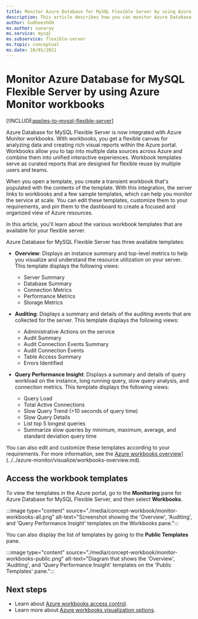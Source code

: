 ```yaml
---
title: Monitor Azure Database for MySQL Flexible Server by using Azure Monitor workbooks
description: This article describes how you can monitor Azure Database for MySQL Flexible Server by using Azure Monitor workbooks.
author: SudheeshGH
ms.author: sunaray
ms.service: mysql
ms.subservice: flexible-server
ms.topic: conceptual
ms.date: 10/01/2021
---
```

# Monitor Azure Database for MySQL Flexible Server by using Azure Monitor workbooks

[!INCLUDE[applies-to-mysql-flexible-server](../includes/applies-to-mysql-flexible-server.md)]

Azure Database for MySQL Flexible Server is now integrated with Azure Monitor workbooks. With workbooks, you get a flexible canvas for analyzing data and creating rich visual reports within the Azure portal. Workbooks allow you to tap into multiple data sources across Azure and combine them into unified interactive experiences. Workbook templates serve as curated reports that are designed for flexible reuse by multiple users and teams. 

When you open a template, you create a transient workbook that's populated with the contents of the template. With this integration, the server links to workbooks and a few sample templates, which can help you monitor the service at scale. You can edit these templates, customize them to your requirements, and pin them to the dashboard to create a focused and organized view of Azure resources.
 
In this article, you'll learn about the various workbook templates that are available for your flexible server.

Azure Database for MySQL Flexible Server has three available templates:
 
- **Overview**: Displays an instance summary and top-level metrics to help you visualize and understand the resource utilization on your server. This template displays the following views:

    * Server Summary 
    * Database Summary
    * Connection Metrics 
    * Performance Metrics 
    * Storage Metrics 

* **Auditing**: Displays a summary and details of the auditing events that are collected for the server. This template displays the following views:

    * Administrative Actions on the service
    * Audit Summary
    * Audit Connection Events Summary
    * Audit Connection Events
    * Table Access Summary
    * Errors Identified

* **Query Performance Insight**: Displays a summary and details of query workload on the instance, long running query, slow query analysis, and connection metrics. This template displays the following views:

    * Query Load
    * Total Active Connections
    * Slow Query Trend (>10 seconds of query time)
    * Slow Query Details
    * List top 5 longest queries
    * Summarize slow queries by minimum, maximum, average, and standard deviation query time

You can also edit and customize these templates according to your requirements. For more information, see the [Azure workbooks overview](../../azure-monitor/visualize/workbooks-overview)](../../azure-monitor/visualize/workbooks-overview.md).

 ## Access the workbook templates

To view the templates in the Azure portal, go to the **Monitoring** pane for Azure Database for MySQL Flexible Server, and then select **Workbooks**.

:::image type="content" source="./media/concept-workbook/monitor-workbooks-all.png" alt-text="Screenshot showing the 'Overview', 'Auditing', and 'Query Performance Insight' templates on the Workbooks pane.":::

You can also display the list of templates by going to the **Public Templates** pane.

:::image type="content" source="./media/concept-workbook/monitor-workbooks-public.png" alt-text="Diagram that shows the 'Overview', 'Auditing', and 'Query Performance Insight' templates on the 'Public Templates' pane.":::


## Next steps
- Learn about [Azure workbooks access control](../../azure-monitor/visualize/workbooks-overview.md#access-control).
- Learn more about [Azure workbooks visualization options](../../azure-monitor/visualize/workbooks-visualizations.md). 
